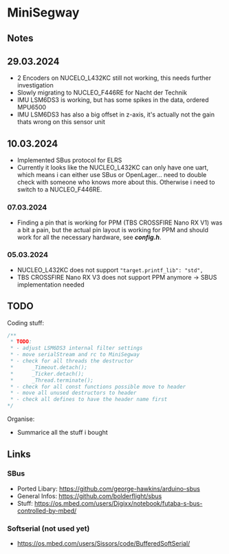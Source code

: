 # MiniSegway

## Notes

## 29.03.2024
- 2 Encoders on NUCELO_L432KC still not working, this needs further investigation
- Slowly migrating to NUCLEO_F446RE for Nacht der Technik
- IMU LSM6DS3 is working, but has some spikes in the data, ordered MPU6500
- IMU LSM6DS3 has also a big offset in z-axis, it's actually not the gain thats wrong on this sensor unit

## 10.03.2024
- Implemented SBus protocol for ELRS
- Currently it looks like the NUCLEO_L432KC can only have one uart, which means i can either use SBus or OpenLager... need to double check with someone who knows more about this. Otherwise i need to switch to a NUCLEO_F446RE.

### 07.03.2024
- Finding a pin that is working for PPM (TBS CROSSFIRE Nano RX V1) was a bit a pain, but the actual pin layout is working for PPM and should work for all the necessary hardware, see ***config.h***.

### 05.03.2024

- NUCLEO_L432KC does not support ``"target.printf_lib": "std",``
- TBS CROSSFIRE Nano RX V3 does not support PPM anymore $\rightarrow$ SBUS implementation needed

## TODO

Coding stuff:

```cpp
/**
 * TODO:
 * - adjust LSM6DS3 internal filter settings
 * - move serialStream and rc to MiniSegway
 * - check for all threads the destructor
 *      _Timeout.detach();
 *      _Ticker.detach();
 *      _Thread.terminate();
 * - check for all const functions possible move to header
 * - move all unused destructors to header
 * - check all defines to have the header name first
*/
```

Organise:
- Summarice all the stuff i bought

## Links

### SBus
- Ported Libary: https://github.com/george-hawkins/arduino-sbus
- General Infos: https://github.com/bolderflight/sbus
- Stuff: https://os.mbed.com/users/Digixx/notebook/futaba-s-bus-controlled-by-mbed/

### Softserial (not used yet)
- https://os.mbed.com/users/Sissors/code/BufferedSoftSerial/
